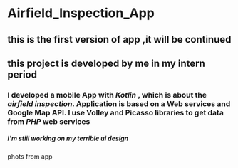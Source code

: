 # Airfield_Inspection_App 

## this is the first version of app ,it will be continued
 this project is developed by me in my intern period
---

### I developed a mobile App with *Kotlin* , which is about the *airfield inspection*. Application is based on a Web services and Google Map API. I use Volley and Picasso libraries to get data from *PHP* web services

##### I'm stiil working on my terrible ui design

phots from app
